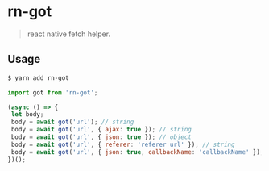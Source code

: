 # rn-got

> react native fetch helper.

## Usage

```sh
$ yarn add rn-got
```

```js
import got from 'rn-got';

(async () => {
 let body;
 body = await got('url'); // string
 body = await got('url', { ajax: true }); // string
 body = await got('url', { json: true }); // object
 body = await got('url', { referer: 'referer url' }); // string
 body = await got('url', { json: true, callbackName: 'callbackName' }); // object
})();
```
